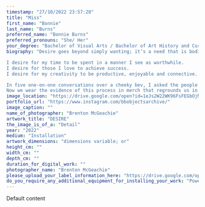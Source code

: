 ```yaml
---
timestamp: "27/10/2022 23:57:28"
title: "Miss"
first_name: "Bonnie"
last_name: "Burns"
preferred_name: "Bonnie Burns"
preferred_pronouns: "She/ Her"
your_degree: "Bachelor of Visual Arts / Bachelor of Art History and Curatorship"
biography: "Desire goes beyond simply wanting; it’s a need that is bodily, soulful, inherent and inevitable. 

I desire for my time to be spent in a manner I see as worthwhile. 
I desire for those I love to achieve success. 
I desire for my creativity to be productive, enjoyable and connective.

In five one-on-one conversations over a cheeky bev, I asked the people I value point blank what they desired. In voicing our independent ambitions, conversation empowered an energy exchange, mutual motivation and connection. 
Now we wear the evidence of this process in merch that regrounds us in our aspirations; animating them as we work, eat, study, dance, sleep and approach their realisation."
image_location: "https://drive.google.com/open?id=1eJs2W22WK96FsFEGbOjMkwJpfmpqZATW"
portfolio_url: "https://www.instagram.com/bbobjectsarchive/"
image_caption: ""
name_of_photographer: "Brenton McGeachie"
artwork_title: "DESIRE"
the_image_is_of_a: "Detail"
year: "2022"
medium: "Installation"
artwork_dimensions: "dimensions variable; or"
height_cm: ""
width_cm: ""
depth_cm: ""
duration_for_digital_work: ""
photographer_name: "Brenton McGeachie"
please_upload_your_label_information_here: "https://drive.google.com/open?id=1KDADR3BPBbSc-5m2olh4ZzgKtv_7_0UH"
do_you_require_any_additional_equipment_for_installing_your_work: "Power outlet"
---
```


Default content